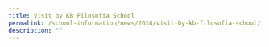 ```yaml
---
title: Visit by KB Filosofia School
permalink: /school-information/news/2018/visit-by-kb-filosofia-school/
description: ""
---
```


